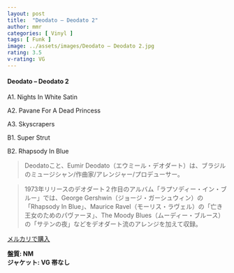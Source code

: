 ```yaml
---
layout: post
title:  "Deodato – Deodato 2"
author: mmr
categories: [ Vinyl ]
tags: [ Funk ]
image: ../assets/images/Deodato – Deodato 2.jpg
rating: 3.5
v-rating: VG
---
```


#### Deodato – Deodato 2

A1. Nights In White Satin

A2. Pavane For A Dead Princess

A3. Skyscrapers

B1. Super Strut

B2. Rhapsody In Blue

> Deodatoこと、Eumir Deodato（エウミール・デオダート）は、ブラジルのミュージシャン/作曲家/アレンジャー/プロデューサー。

> 1973年リリースのデオダート２作目のアルバム「ラプソディー・イン・ブルー」では、George Gershwin（ジョージ・ガーシュウィン）の「Rhapsody In Blue」、Maurice Ravel（モーリス・ラヴェル）の「亡き王女のためのパヴァーヌ」、The Moody Blues（ムーディー・ブルース）の「サテンの夜」などをデオダート流のアレンジを加えて収録。

[メルカリで購入](https://jp.mercari.com/item/m92189547389)

<div class="mt-4 mb-4 d-flex align-items-center">
<strong class="mr-1">盤質: NM</strong>
</div>
<div class="mt-4 mb-4 d-flex align-items-center">
<strong class="mr-1">ジャケット: VG 帯なし</strong>
</div>
